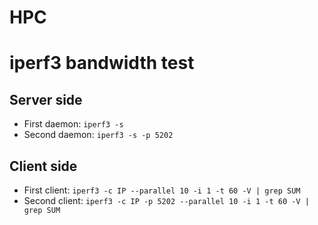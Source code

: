 # HPC

# iperf3 bandwidth test

## Server side

* First daemon: `iperf3 -s`
* Second daemon: `iperf3 -s -p 5202`


## Client side

* First client: `iperf3 -c IP --parallel 10 -i 1 -t 60 -V | grep SUM`
* Second client: `iperf3 -c IP -p 5202 --parallel 10 -i 1 -t 60 -V | grep SUM`
